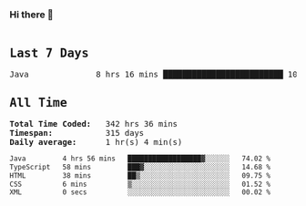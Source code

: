 ### Hi there 👋

<!--WakaTime-Start-->
<pre><h2>Last 7 Days</h2>Java              8 hrs 16 mins █████████████████████████ 100.00 %</br><h2>All Time</h2><strong>Total Time Coded:   </strong>342 hrs 36 mins</br><strong>Timespan:           </strong>315 days</br><strong>Daily average:      </strong>1 hr(s) 4 min(s)</pre>
<!--WakaTime-End-->

<!--START_SECTION:waka-->

```txt
Java         4 hrs 56 mins   ██████████████████▓░░░░░░   74.02 %
TypeScript   58 mins         ███▓░░░░░░░░░░░░░░░░░░░░░   14.68 %
HTML         38 mins         ██▒░░░░░░░░░░░░░░░░░░░░░░   09.75 %
CSS          6 mins          ▒░░░░░░░░░░░░░░░░░░░░░░░░   01.52 %
XML          0 secs          ░░░░░░░░░░░░░░░░░░░░░░░░░   00.02 %
```

<!--END_SECTION:waka-->

 <!-- waka-box start -->
 <!-- waka-box end -->
